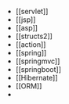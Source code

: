 - [[servlet]]
- [[jsp]]
- [[asp]]
- [[structs2]]
- [[action]]
- [[spring]]
- [[springmvc]]
- [[springboot]]
- [[Hibernate]]
- [[ORM]]
-